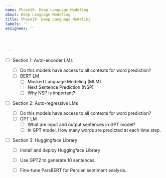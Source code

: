 ```yaml
---
name: Phase10- Deep Language Modeling
about: Deep Language Modeling
title: Phase10- Deep Language Modeling
labels: ''
assignees: ''




---
```


- [ ] Section 1: Auto-encoder LMs

  - [ ] Do this models have access to all contexts for word prediction?
  - [ ] BERT LM
    - [ ] Masked Language Modeling (MLM)
    - [ ] Next Sentence Prediction (NSP)
    - [ ] Why NSP is important? 

- [ ] Section 2: Auto-regressive LMs

  - [ ] Do this models have access to all contexts for word prediction?
  - [ ] GPT LM
    - [ ] What are input and output sentences in GPT model?
    - [ ] In GPT model, How many words are predicted at each time step.

- [ ] Section 3: Huggingface Library

  - [ ] Install and deploy Huggingface Library
  - [ ] Use GPT2 to generate 10 sentences.
  - [ ] Fine-tune ParsBERT for Persian sentiment analysis.

  